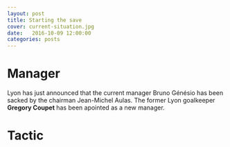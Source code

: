 ```yaml
---
layout: post
title: Starting the save
cover: current-situation.jpg
date:   2016-10-09 12:00:00
categories: posts
---
```



# Manager
Lyon has just announced that the current manager Bruno Génésio has been sacked by the chairman Jean-Michel Aulas. The former Lyon goalkeeper **Gregory Coupet** has been apointed as a new manager.






# Tactic
